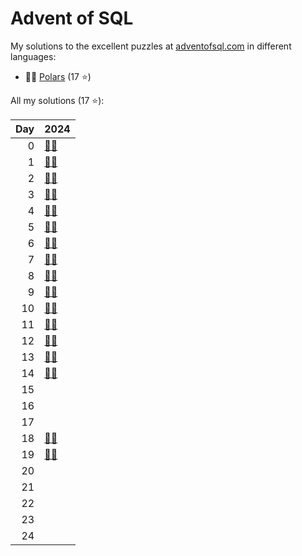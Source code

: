 # Advent of SQL

My solutions to the excellent puzzles at [adventofsql.com](http://adventofsql.com/) in different languages:

- 🐻‍❄️ [Polars](polars/) (17 ⭐)

All my solutions (17 ⭐):

|   Day | 2024                                                             |
|------:|:-----------------------------------------------------------------|
|     0 | [🐻‍❄️](polars/2024/00_the_great_christmas_analytics_crisis)        |
|     1 | [🐻‍❄️](polars/2024/01_santas_gift_list_parser)                     |
|     2 | [🐻‍❄️](polars/2024/02_santas_jumbled_letters)                      |
|     3 | [🐻‍❄️](polars/2024/03_the_greatest_christmas_dinner_ever)          |
|     4 | [🐻‍❄️](polars/2024/04_the_great_toy_tag_migration)                 |
|     5 | [🐻‍❄️](polars/2024/05_santas_production_dashboard)                 |
|     6 | [🐻‍❄️](polars/2024/06_making_presents_fairer)                      |
|     7 | [🐻‍❄️](polars/2024/07_santas_cartesian_elf_skill-matching_program) |
|     8 | [🐻‍❄️](polars/2024/08_the_great_north_pole_bureaucracy_bust)       |
|     9 | [🐻‍❄️](polars/2024/09_reindeer_training_records)                   |
|    10 | [🐻‍❄️](polars/2024/10_the_christmas_party_drinking_list)           |
|    11 | [🐻‍❄️](polars/2024/11_the_christmas_tree_famine)                   |
|    12 | [🐻‍❄️](polars/2024/12_the_great_gift_ranking)                      |
|    13 | [🐻‍❄️](polars/2024/13_santas_christmas_card_list)                  |
|    14 | [🐻‍❄️](polars/2024/14_where_is_santas_green_suit)                  |
|    15 |                                                                  |
|    16 |                                                                  |
|    17 |                                                                  |
|    18 | [🐻‍❄️](polars/2024/18_who_has_the_most_peers)                      |
|    19 | [🐻‍❄️](polars/2024/19_performance_review_season)                   |
|    20 |                                                                  |
|    21 |                                                                  |
|    22 |                                                                  |
|    23 |                                                                  |
|    24 |                                                                  |
